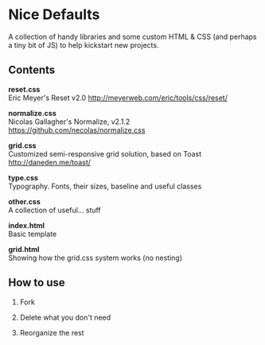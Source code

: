 Nice Defaults
============

A collection of handy libraries and some custom HTML & CSS (and perhaps a tiny bit of JS) to help kickstart new projects.


Contents
-------------

__reset.css__  
Eric Meyer's Reset v2.0
http://meyerweb.com/eric/tools/css/reset/

__normalize.css__  
Nicolas Gallagher's Normalize, v2.1.2
https://github.com/necolas/normalize.css

__grid.css__  
Customized semi-responsive grid solution, based on Toast
http://daneden.me/toast/

__type.css__  
Typography. Fonts, their sizes, baseline and useful classes

__other.css__  
A collection of useful... stuff

__index.html__  
Basic template

__grid.html__  
Showing how the grid.css system works (no nesting)


How to use
-------------

1. Fork

2. Delete what you don't need

3. Reorganize the rest